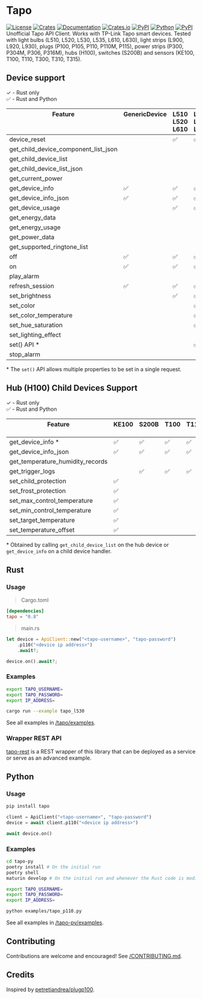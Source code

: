 # Tapo


[![License][license_badge]][license]
[![Crates][crates_badge]][crates]
[![Documentation][crates_documentation_badge]][crates_documentation]
[![Crates.io][crates_downloads_badge]][crates]
[![PyPI][pypi_badge]][pypi]
[![Python][pypi_versions_badge]][pypi]
[![PyPI][pypi_downloads_badge]][pypi]\
Unofficial Tapo API Client. Works with TP-Link Tapo smart devices. Tested with light bulbs (L510, L520, L530, L535, L610, L630), light strips (L900, L920, L930), plugs (P100, P105, P110, P110M, P115), power strips (P300, P304M, P306, P316M), hubs (H100), switches (S200B) and sensors (KE100, T100, T110, T300, T310, T315).

[license_badge]: https://img.shields.io/crates/l/tapo.svg
[license]: https://github.com/mihai-dinculescu/tapo/blob/main/LICENSE
[crates_badge]: https://img.shields.io/crates/v/tapo.svg?logo=rust&color=F75101
[crates]: https://crates.io/crates/tapo
[crates_documentation_badge]: https://img.shields.io/docsrs/tapo.svg?logo=rust&color=F75101
[crates_documentation]: https://docs.rs/tapo
[crates_downloads_badge]: https://img.shields.io/crates/d/tapo?logo=rust&label=downloads&color=F75101

[pypi_badge]: https://img.shields.io/pypi/v/tapo.svg?logo=pypi&color=00ADD4
[pypi]: https://pypi.org/project/tapo
[pypi_versions_badge]: https://img.shields.io/pypi/pyversions/tapo.svg?logo=python&color=00ADD4
[pypi_downloads_badge]: https://img.shields.io/pypi/dm/tapo?logo=python&color=00ADD4

## Device support

&check; - Rust only\
&#x2705; - Rust and Python

| Feature<br/><br/><br/>               | GenericDevice<br/><br/><br/> | L510<br/>L520<br/>L610<br/> | L530<br/>L535<br/>L630<br/> | L900<br/><br/><br/> | L920<br/>L930<br/><br/> | P100<br/>P105<br/><br/> | P110<br/>P110M<br/>P115<br/> | P300<br/>P306<br/><br/> | P304M<br/>P316M<br/><br/> | H100<br/><br/><br/> |
| ------------------------------------ | :--------------------------- | :-------------------------- | :-------------------------- | :------------------ | :---------------------- | :---------------------- | :--------------------------- | :---------------------- | :------------------------ | :------------------ |
| device_reset                         |                              | &#x2705;                    | &#x2705;                    | &#x2705;            | &#x2705;                | &#x2705;                | &#x2705;                     |                         |                           |                     |
| get_child_device_component_list_json |                              |                             |                             |                     |                         |                         |                              | &#x2705;                | &#x2705;                  | &#x2705;            |
| get_child_device_list                |                              |                             |                             |                     |                         |                         |                              | &#x2705;                | &#x2705;                  | &#x2705;            |
| get_child_device_list_json           |                              |                             |                             |                     |                         |                         |                              | &#x2705;                | &#x2705;                  | &#x2705;            |
| get_current_power                    |                              |                             |                             |                     |                         |                         | &#x2705;                     |                         |                           |                     |
| get_device_info                      | &#x2705;                     | &#x2705;                    | &#x2705;                    | &#x2705;            | &#x2705;                | &#x2705;                | &#x2705;                     | &#x2705;                | &#x2705;                  | &#x2705;            |
| get_device_info_json                 | &#x2705;                     | &#x2705;                    | &#x2705;                    | &#x2705;            | &#x2705;                | &#x2705;                | &#x2705;                     | &#x2705;                | &#x2705;                  | &#x2705;            |
| get_device_usage                     |                              | &#x2705;                    | &#x2705;                    | &#x2705;            | &#x2705;                | &#x2705;                | &#x2705;                     |                         |                           |                     |
| get_energy_data                      |                              |                             |                             |                     |                         |                         | &#x2705;                     |                         |                           |                     |
| get_energy_usage                     |                              |                             |                             |                     |                         |                         | &#x2705;                     |                         |                           |                     |
| get_power_data                       |                              |                             |                             |                     |                         |                         | &#x2705;                     |                         |                           |                     |
| get_supported_ringtone_list          |                              |                             |                             |                     |                         |                         |                              |                         |                           | &#x2705;            |
| off                                  | &#x2705;                     | &#x2705;                    | &#x2705;                    | &#x2705;            | &#x2705;                | &#x2705;                | &#x2705;                     |                         |                           |                     |
| on                                   | &#x2705;                     | &#x2705;                    | &#x2705;                    | &#x2705;            | &#x2705;                | &#x2705;                | &#x2705;                     |                         |                           |                     |
| play_alarm                           |                              |                             |                             |                     |                         |                         |                              |                         |                           | &#x2705;            |
| refresh_session                      | &#x2705;                     | &#x2705;                    | &#x2705;                    | &#x2705;            | &#x2705;                | &#x2705;                | &#x2705;                     | &#x2705;                | &#x2705;                  | &#x2705;            |
| set_brightness                       |                              | &#x2705;                    | &#x2705;                    | &#x2705;            | &#x2705;                |                         |                              |                         |                           |                     |
| set_color                            |                              |                             | &#x2705;                    | &#x2705;            | &#x2705;                |                         |                              |                         |                           |                     |
| set_color_temperature                |                              |                             | &#x2705;                    | &#x2705;            | &#x2705;                |                         |                              |                         |                           |                     |
| set_hue_saturation                   |                              |                             | &#x2705;                    | &#x2705;            | &#x2705;                |                         |                              |                         |                           |                     |
| set_lighting_effect                  |                              |                             |                             |                     | &#x2705;                |                         |                              |                         |                           |                     |
| set() API \*                         |                              |                             | &#x2705;                    | &#x2705;            | &#x2705;                |                         |                              |                         |                           |                     |
| stop_alarm                           |                              |                             |                             |                     |                         |                         |                              |                         |                           | &#x2705;            |


\* The `set()` API allows multiple properties to be set in a single request.

## Hub (H100) Child Devices Support

&check; - Rust only\
&#x2705; - Rust and Python

| Feature<br/><br/>                | KE100<br/><br/> | S200B<br/><br/> | T100<br/><br/> | T110<br/><br/> | T300<br/><br/> | T310<br/>T315 |
| -------------------------------- | :-------------- | :-------------- | :------------- | :------------- | :------------- | :------------ |
| get_device_info \*               | &#x2705;        | &#x2705;        | &#x2705;       | &#x2705;       | &#x2705;       | &#x2705;      |
| get_device_info_json             | &#x2705;        | &#x2705;        | &#x2705;       | &#x2705;       | &#x2705;       | &#x2705;      |
| get_temperature_humidity_records |                 |                 |                |                |                | &#x2705;      |
| get_trigger_logs                 |                 | &#x2705;        | &#x2705;       | &#x2705;       | &#x2705;       |               |
| set_child_protection             | &#x2705;        |                 |                |                |                |               |
| set_frost_protection             | &#x2705;        |                 |                |                |                |               |
| set_max_control_temperature      | &#x2705;        |                 |                |                |                |               |
| set_min_control_temperature      | &#x2705;        |                 |                |                |                |               |
| set_target_temperature           | &#x2705;        |                 |                |                |                |               |
| set_temperature_offset           | &#x2705;        |                 |                |                |                |               |

\* Obtained by calling `get_child_device_list` on the hub device or `get_device_info` on a child device handler.


## Rust

### Usage

> Cargo.toml
```toml
[dependencies]
tapo = "0.8"
```

> main.rs
```rust
let device = ApiClient::new("<tapo-username>", "tapo-password")
    .p110("<device ip address>")
    .await?;

device.on().await?;
```

### Examples

```bash
export TAPO_USERNAME=
export TAPO_PASSWORD=
export IP_ADDRESS=

cargo run --example tapo_l530
```

See all examples in [/tapo/examples][examples].

### Wrapper REST API
[tapo-rest][tapo_rest] is a REST wrapper of this library that can be deployed as a service or serve as an advanced example.

## Python

### Usage

```bash
pip install tapo
```

```python
client = ApiClient("<tapo-username>", "tapo-password")
device = await client.p110("<device ip address>")

await device.on()
```

### Examples

```bash
cd tapo-py
poetry install # On the initial run
poetry shell
maturin develop # On the initial run and whenever the Rust code is modified

export TAPO_USERNAME=
export TAPO_PASSWORD=
export IP_ADDRESS=
```

```bash
python examples/tapo_p110.py
```

See all examples in [/tapo-py/examples][examples-py].

## Contributing

Contributions are welcome and encouraged! See [/CONTRIBUTING.md][contributing].

## Credits

Inspired by [petretiandrea/plugp100][inspired_by].

[examples]: https://github.com/mihai-dinculescu/tapo/tree/main/tapo/examples
[examples-py]: https://github.com/mihai-dinculescu/tapo/tree/main/tapo-py/examples
[tapo_rest]: https://github.com/ClementNerma/tapo-rest
[contributing]: https://github.com/mihai-dinculescu/tapo/blob/main/CONTRIBUTING.md
[inspired_by]: https://github.com/petretiandrea/plugp100
